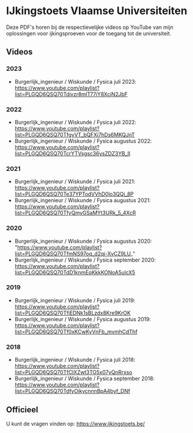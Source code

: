 # IJkingstoets Vlaamse Universiteiten #

Deze PDF's horen bij de respectievelijke videos op YouTube van mijn oplossingen voor ijkingsproeven voor de toegang tot de universiteit.

## Videos ##
### 2023 ###
* Burgerlijk_ingenieur / Wiskunde / Fysica juli 2023: https://www.youtube.com/playlist?list=PLGQD6QSQ70Tdjvzr8mlT77iY8XcjN2JbF
  
### 2022 ###
* Burgerlijk_ingenieur / Wiskunde / Fysica juli 2022: https://www.youtube.com/playlist?list=PLGQD6QSQ70TfgyVT_bQFXi7hDs6MKQJnT
* Burgerlijk_ingenieur / Wiskunde / Fysica augustus 2022: https://www.youtube.com/playlist?list=PLGQD6QSQ70TcrYTVsgsc36ysZDZ3YB_lI

### 2021 ###
* Burgerlijk_ingenieur / Wiskunde / Fysica juli 2021: https://www.youtube.com/playlist?list=PLGQD6QSQ70Te37YPTodVVhD0lo3QQj_8P
* Burgerlijk_ingenieur / Wiskunde / Fysica augustus 2021: https://www.youtube.com/playlist?list=PLGQD6QSQ70TfyQmyGSaMYt3URk_5_4XcR

### 2020 ###
* Burgerlijk_ingenieur / Wiskunde / Fysica augustus 2020: "https://www.youtube.com/playlist?list=PLGQD6QSQ70TfmNS97oq_d2qj-XvCZ9LU_"
* Burgerlijk_ingenieur / Wiskunde / Fysica september 2020: https://www.youtube.com/playlist?list=PLGQD6QSQ70TdD1knmEqKkkKONoA5ulcX5

### 2019 ###
* Burgerlijk_ingenieur / Wiskunde / Fysica juli 2019: https://www.youtube.com/playlist?list=PLGQD6QSQ70TfiEDNk1sBLzdx8Kre9KrOK
* Burgerlijk_ingenieur / Wiskunde / Fysica augustus 2019: https://www.youtube.com/playlist?list=PLGQD6QSQ70Tf0xKCwKyVnFb_mvmhCdThf

### 2018 ###
* Burgerlijk_ingenieur / Wiskunde / Fysica juli 2018: https://www.youtube.com/playlist?list=PLGQD6QSQ70TfCIXZwt3TG5x07yQnRrxso
* Burgerlijk_ingenieur / Wiskunde / Fysica september 2018: https://www.youtube.com/playlist?list=PLGQD6QSQ70TdfyOikycnnnBpA4byf_DNf

## Officieel ##
U kunt de vragen vinden op: https://www.ijkingstoets.be/
